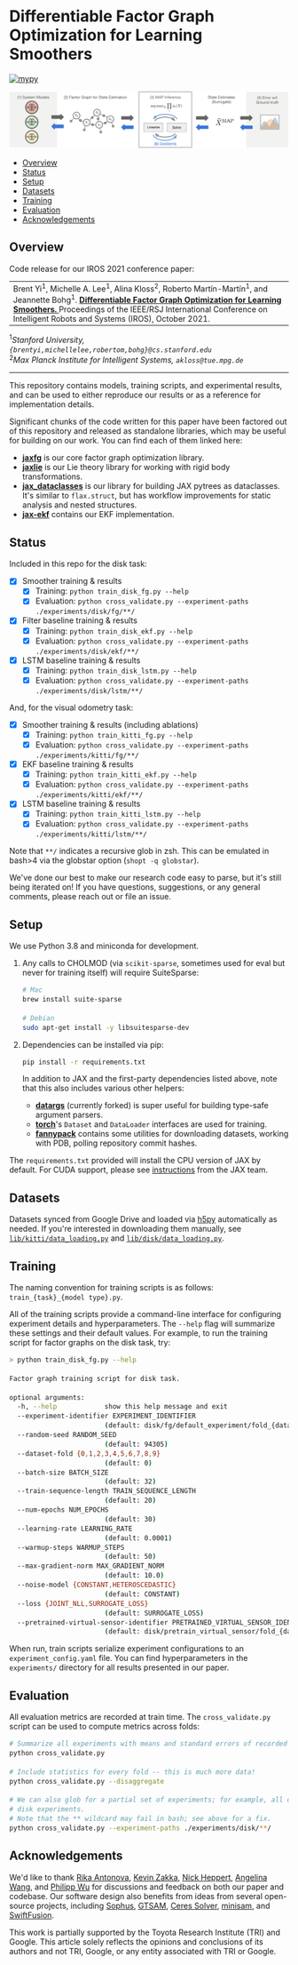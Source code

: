 # Differentiable Factor Graph Optimization for Learning Smoothers

[![mypy](https://github.com/brentyi/dfgo/actions/workflows/mypy.yml/badge.svg)](https://github.com/brentyi/dfgo/actions/workflows/mypy.yml)

![Figure describing the overall training pipeline proposed by our IROS paper. Contains five sections, arranged left to right: (1) system models, (2) factor graphs for state estimation, (3) MAP inference, (4) state estimates, and (5) errors with respect to ground-truth. Arrows show how gradients are backpropagated from right to left, starting directly from the final stage (error with respect to ground-truth) back to parameters of the system models.](./data/paper_figure1.png)

<!-- vim-markdown-toc GFM -->

* [Overview](#overview)
* [Status](#status)
* [Setup](#setup)
* [Datasets](#datasets)
* [Training](#training)
* [Evaluation](#evaluation)
* [Acknowledgements](#acknowledgements)

<!-- vim-markdown-toc -->

## Overview

Code release for our IROS 2021 conference paper:

<table><tr><td>
    Brent Yi<sup>1</sup>, Michelle A. Lee<sup>1</sup>, Alina Kloss<sup>2</sup>,
    Roberto Mart&iacute;n-Mart&iacute;n<sup>1</sup>, and Jeannette
    Bohg<sup>1</sup>.
    <strong>
        <a href="https://sites.google.com/view/diffsmoothing">
            Differentiable Factor Graph Optimization for Learning Smoothers.
        </a>
    </strong>
    Proceedings of the IEEE/RSJ International Conference on Intelligent Robots and Systems (IROS), October 2021.
</td></tr></table>

<sup>1</sup><em>Stanford University,
`{brentyi,michellelee,robertom,bohg}@cs.stanford.edu`</em><br />
<sup>2</sup><em>Max Planck Institute for Intelligent Systems,
`akloss@tue.mpg.de`</em>

---

This repository contains models, training scripts, and experimental results, and
can be used to either reproduce our results or as a reference for implementation
details.

Significant chunks of the code written for this paper have been factored out of
this repository and released as standalone libraries, which may be useful for
building on our work. You can find each of them linked here:

- **[jaxfg](https://github.com/brentyi/jaxfg)** is our core factor graph
  optimization library.
- **[jaxlie](https://github.com/brentyi/jaxlie)** is our Lie theory library for
  working with rigid body transformations.
- **[jax_dataclasses](https://github.com/brentyi/jax_dataclasses)** is our
  library for building JAX pytrees as dataclasses. It's similar to
  `flax.struct`, but has workflow improvements for static analysis and nested
  structures.
- **[jax-ekf](https://github.com/brentyi/jax-ekf)** contains our EKF
  implementation.

## Status

Included in this repo for the disk task:

- [x] Smoother training & results
  - [x] Training: `python train_disk_fg.py --help`
  - [x] Evaluation:
        `python cross_validate.py --experiment-paths ./experiments/disk/fg/**/`
- [x] Filter baseline training & results
  - [x] Training: `python train_disk_ekf.py --help`
  - [x] Evaluation:
        `python cross_validate.py --experiment-paths ./experiments/disk/ekf/**/`
- [x] LSTM baseline training & results
  - [x] Training: `python train_disk_lstm.py --help`
  - [x] Evaluation:
        `python cross_validate.py --experiment-paths ./experiments/disk/lstm/**/`

And, for the visual odometry task:

- [x] Smoother training & results (including ablations)
  - [x] Training: `python train_kitti_fg.py --help`
  - [x] Evaluation:
        `python cross_validate.py --experiment-paths ./experiments/kitti/fg/**/`
- [x] EKF baseline training & results
  - [x] Training: `python train_kitti_ekf.py --help`
  - [x] Evaluation:
        `python cross_validate.py --experiment-paths ./experiments/kitti/ekf/**/`
- [x] LSTM baseline training & results
  - [x] Training: `python train_kitti_lstm.py --help`
  - [x] Evaluation:
        `python cross_validate.py --experiment-paths ./experiments/kitti/lstm/**/`

Note that `**/` indicates a recursive glob in zsh. This can be emulated in
bash>4 via the globstar option (`shopt -q globstar`).

We've done our best to make our research code easy to parse, but it's still
being iterated on! If you have questions, suggestions, or any general comments,
please reach out or file an issue.

## Setup

We use Python 3.8 and miniconda for development.

1. Any calls to CHOLMOD (via `scikit-sparse`, sometimes used for eval but never
   for training itself) will require SuiteSparse:

   ```bash
   # Mac
   brew install suite-sparse

   # Debian
   sudo apt-get install -y libsuitesparse-dev
   ```

2. Dependencies can be installed via pip:

   ```bash
   pip install -r requirements.txt
   ```

   In addition to JAX and the first-party dependencies listed above, note that
   this also includes various other helpers:

   - **[datargs](https://github.com/brentyi/datargs)** (currently forked) is
     super useful for building type-safe argument parsers.
   - **[torch](https://github.com/pytorch/pytorch)**'s `Dataset` and
     `DataLoader` interfaces are used for training.
   - **[fannypack](https://github.com/brentyi/fannypack)** contains some
     utilities for downloading datasets, working with PDB, polling repository
     commit hashes.

The `requirements.txt` provided will install the CPU version of JAX by default.
For CUDA support, please see [instructions](http://github.com/google/jax) from
the JAX team.

## Datasets

Datasets synced from Google Drive and loaded via [h5py](https://www.h5py.org/)
automatically as needed. If you're interested in downloading them manually, see
[`lib/kitti/data_loading.py`](lib/kitti/data_loading.py) and
[`lib/disk/data_loading.py`](lib/disk/data_loading.py).

## Training

The naming convention for training scripts is as follows:
`train_{task}_{model type}.py`.

All of the training scripts provide a command-line interface for configuring
experiment details and hyperparameters. The `--help` flag will summarize these
settings and their default values. For example, to run the training script for
factor graphs on the disk task, try:

```bash
> python train_disk_fg.py --help

Factor graph training script for disk task.

optional arguments:
  -h, --help            show this help message and exit
  --experiment-identifier EXPERIMENT_IDENTIFIER
                        (default: disk/fg/default_experiment/fold_{dataset_fold})
  --random-seed RANDOM_SEED
                        (default: 94305)
  --dataset-fold {0,1,2,3,4,5,6,7,8,9}
                        (default: 0)
  --batch-size BATCH_SIZE
                        (default: 32)
  --train-sequence-length TRAIN_SEQUENCE_LENGTH
                        (default: 20)
  --num-epochs NUM_EPOCHS
                        (default: 30)
  --learning-rate LEARNING_RATE
                        (default: 0.0001)
  --warmup-steps WARMUP_STEPS
                        (default: 50)
  --max-gradient-norm MAX_GRADIENT_NORM
                        (default: 10.0)
  --noise-model {CONSTANT,HETEROSCEDASTIC}
                        (default: CONSTANT)
  --loss {JOINT_NLL,SURROGATE_LOSS}
                        (default: SURROGATE_LOSS)
  --pretrained-virtual-sensor-identifier PRETRAINED_VIRTUAL_SENSOR_IDENTIFIER
                        (default: disk/pretrain_virtual_sensor/fold_{dataset_fold})

```

When run, train scripts serialize experiment configurations to an
`experiment_config.yaml` file. You can find hyperparameters in the
`experiments/` directory for all results presented in our paper.

## Evaluation

All evaluation metrics are recorded at train time. The `cross_validate.py`
script can be used to compute metrics across folds:

```bash
# Summarize all experiments with means and standard errors of recorded metrics.
python cross_validate.py

# Include statistics for every fold -- this is much more data!
python cross_validate.py --disaggregate

# We can also glob for a partial set of experiments; for example, all of the
# disk experiments.
# Note that the ** wildcard may fail in bash; see above for a fix.
python cross_validate.py --experiment-paths ./experiments/disk/**/
```

## Acknowledgements

We'd like to thank [Rika Antonova](https://contactrika.github.io/),
[Kevin Zakka](https://github.com/kevinzakka),
[Nick Heppert](https://github.com/SuperN1ck),
[Angelina Wang](https://angelina-wang.github.io/), and
[Philipp Wu](https://github.com/wuphilipp) for discussions and feedback
on both our paper and codebase. Our software design also benefits from ideas
from several open-source projects, including
[Sophus](https://github.com/strasdat/Sophus), [GTSAM](https://gtsam.org/),
[Ceres Solver](http://ceres-solver.org/),
[minisam](https://github.com/dongjing3309/minisam), and
[SwiftFusion](https://github.com/borglab/SwiftFusion).

This work is partially supported by the Toyota Research Institute (TRI) and
Google. This article solely reflects the opinions and conclusions of its authors
and not TRI, Google, or any entity associated with TRI or Google.
